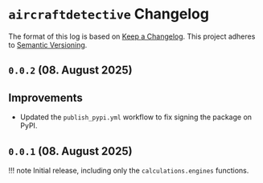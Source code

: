 # `aircraftdetective` Changelog

The format of this log is based on [Keep a Changelog](https://keepachangelog.com/en/1.0.0/).
This project adheres to [Semantic Versioning](https://semver.org/spec/v2.0.0.html).

## `0.0.2` (08. August 2025)

## Improvements

- Updated the `publish_pypi.yml` workflow to fix signing the package on PyPI.

## `0.0.1` (08. August 2025)

!!! note
    Initial release, including only the `calculations.engines` functions.